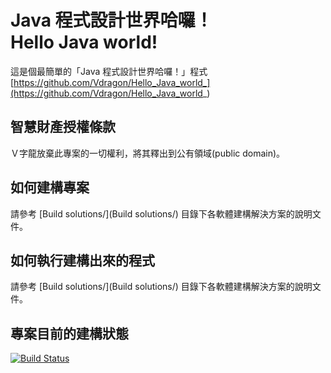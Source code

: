 # Java 程式設計世界哈囉！<br />Hello Java world!
這是個最簡單的「Java 程式設計世界哈囉！」程式  
[https://github.com/Vdragon/Hello_Java_world_](https://github.com/Vdragon/Hello_Java_world_)

## 智慧財產授權條款
Ｖ字龍放棄此專案的一切權利，將其釋出到公有領域(public domain)。

## 如何建構專案
請參考 [Build solutions/](Build solutions/) 目錄下各軟體建構解決方案的說明文件。

## 如何執行建構出來的程式
請參考 [Build solutions/](Build solutions/) 目錄下各軟體建構解決方案的說明文件。

## 專案目前的建構狀態
[![Build Status](https://travis-ci.org/Vdragon/Hello_Java_world_.svg)](https://travis-ci.org/Vdragon/Hello_Java_world_)
